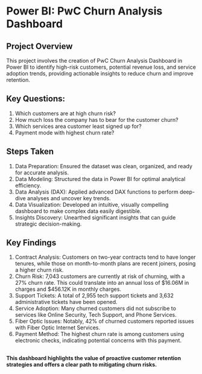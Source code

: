 
# Power BI: PwC Churn Analysis Dashboard



## Project Overview

This project involves the creation of PwC Churn Analysis Dashboard in Power BI to identify high-risk customers, potential revenue loss, and service adoption trends, providing actionable insights to reduce churn and improve retention.




## Key Questions: 

1) Which customers are at high churn risk?
2) How much loss the company has to bear for the customer churn?
3) Which services area customer least signed up for?
4) Payment mode with highest churn rate?



## Steps Taken
1. Data Preparation: Ensured the dataset was clean, organized, and ready for accurate analysis.
2. Data Modeling: Structured the data in Power BI for optimal analytical efficiency.
3. Data Analysis (DAX): Applied advanced DAX functions to perform deep-dive analyses and uncover key trends.
4. Data Visualization: Developed an intuitive, visually compelling dashboard to make complex data easily digestible.
5. Insights Discovery: Unearthed significant insights that can guide strategic decision-making.




## Key Findings

1. Contract Analysis: Customers on two-year contracts tend to have longer tenures, while those on month-to-month plans are recent joiners, posing a higher churn risk.
2. Churn Risk: 7,043 customers are currently at risk of churning, with a 27% churn rate. This could translate into an annual loss of $16.06M in charges and $456.12K in monthly charges.
3. Support Tickets: A total of 2,955 tech support tickets and 3,632 administrative tickets have been opened.
4. Service Adoption: Many churned customers did not subscribe to services like Online Security, Tech Support, and Phone Services.
5. Fiber Optic Issues: Notably, 42% of churned customers reported issues with Fiber Optic Internet Services.
6. Payment Method: The highest churn rate is among customers using electronic checks, indicating potential concerns with this payment. 


##
**This dashboard highlights the value of proactive customer retention strategies and offers a clear path to mitigating churn risks.**

